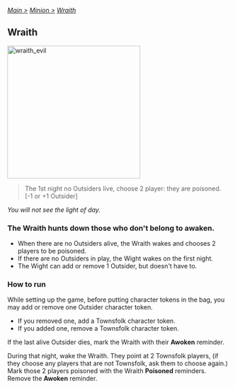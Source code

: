 [*Main >*](https://github.com/PowerofMoll/Mining-Timing---A-fancreation-to-Blood-on-the-Clocktower/blob/main/README.md)
[_Minion >_](https://github.com/PowerofMoll/Mining-Timing---A-fancreation-to-Blood-on-the-Clocktower/blob/main/Minion/README.md)
[_Wraith_](https://github.com/PowerofMoll/Mining-Timing---A-fancreation-to-Blood-on-the-Clocktower/blob/main/Minion/Wraith/README.md)

## Wraith

<img src="https://github.com/user-attachments/assets/73c2a4fe-1e16-45b1-a93c-333532fec7ca" alt="wraith_evil" width="300" height="300">

> The 1st night no Outsiders live, choose 2 player: they are poisoned. [-1 or +1 Outsider]

*You will not see the light of day.*

### **The Wraith hunts down those who don't belong to awaken.**
- When there are no Outsiders alive, the Wraith wakes and chooses 2 players to be poisoned.
- If there are no Outsiders in play, the Wight wakes on the first night.
- The Wight can add or remove 1 Outsider, but doesn't have to.

### How to run
While setting up the game, before putting character tokens in the bag, you may add or remove one Outsider character token. 
- If you removed one, add a Townsfolk character token.
- If you added one, remove a Townsfolk character token.

If the last alive Outsider dies, mark the Wraith with their **Awoken** reminder. 

During that night, wake the Wraith. They point at 2 Townsfolk players, (if they choose any players that are not Townsfolk, ask them to choose again.) Mark those 2 players poisoned with the Wraith **Poisoned** reminders. Remove the **Awoken** reminder.
